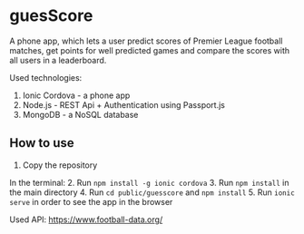 # guesScore
A phone app, which lets a user predict scores of Premier League football matches, get points for well predicted games and compare the scores with all users in a leaderboard.

Used technologies:
1. Ionic Cordova - a phone app
2. Node.js - REST Api + Authentication using Passport.js
3. MongoDB - a NoSQL database

## How to use
1. Copy the repository

In the terminal:
2. Run `npm install -g ionic cordova`
3. Run `npm install` in the main directory
4. Run `cd public/guesscore` and `npm install`
5. Run `ionic serve` in order to see the app in the browser

Used API: https://www.football-data.org/

